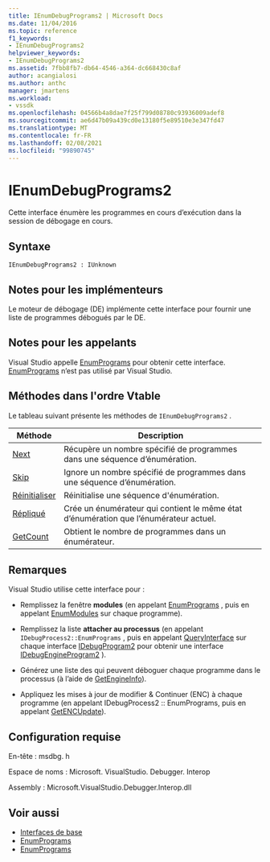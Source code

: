 ```yaml
---
title: IEnumDebugPrograms2 | Microsoft Docs
ms.date: 11/04/2016
ms.topic: reference
f1_keywords:
- IEnumDebugPrograms2
helpviewer_keywords:
- IEnumDebugPrograms2
ms.assetid: 7fbb8fb7-db64-4546-a364-dc668430c8af
author: acangialosi
ms.author: anthc
manager: jmartens
ms.workload:
- vssdk
ms.openlocfilehash: 04566b4a8dae7f25f799d08780c93936009adef8
ms.sourcegitcommit: ae6d47b09a439cd0e13180f5e89510e3e347fd47
ms.translationtype: MT
ms.contentlocale: fr-FR
ms.lasthandoff: 02/08/2021
ms.locfileid: "99890745"
---
```

# <a name="ienumdebugprograms2"></a>IEnumDebugPrograms2
Cette interface énumère les programmes en cours d’exécution dans la session de débogage en cours.

## <a name="syntax"></a>Syntaxe

```
IEnumDebugPrograms2 : IUnknown
```

## <a name="notes-for-implementers"></a>Notes pour les implémenteurs
 Le moteur de débogage (DE) implémente cette interface pour fournir une liste de programmes débogués par le DE.

## <a name="notes-for-callers"></a>Notes pour les appelants
 Visual Studio appelle [EnumPrograms](../../../extensibility/debugger/reference/idebugprocess2-enumprograms.md) pour obtenir cette interface. [EnumPrograms](../../../extensibility/debugger/reference/idebugengine2-enumprograms.md) n’est pas utilisé par Visual Studio.

## <a name="methods-in-vtable-order"></a>Méthodes dans l'ordre Vtable
 Le tableau suivant présente les méthodes de `IEnumDebugPrograms2` .

|Méthode|Description|
|------------|-----------------|
|[Next](../../../extensibility/debugger/reference/ienumdebugprograms2-next.md)|Récupère un nombre spécifié de programmes dans une séquence d’énumération.|
|[Skip](../../../extensibility/debugger/reference/ienumdebugprograms2-skip.md)|Ignore un nombre spécifié de programmes dans une séquence d’énumération.|
|[Réinitialiser](../../../extensibility/debugger/reference/ienumdebugprograms2-reset.md)|Réinitialise une séquence d'énumération.|
|[Répliqué](../../../extensibility/debugger/reference/ienumdebugprograms2-clone.md)|Crée un énumérateur qui contient le même état d’énumération que l’énumérateur actuel.|
|[GetCount](../../../extensibility/debugger/reference/ienumdebugprograms2-getcount.md)|Obtient le nombre de programmes dans un énumérateur.|

## <a name="remarks"></a>Remarques
 Visual Studio utilise cette interface pour :

- Remplissez la fenêtre **modules** (en appelant [EnumPrograms](../../../extensibility/debugger/reference/idebugprocess2-enumprograms.md) , puis en appelant [EnumModules](../../../extensibility/debugger/reference/idebugprogram2-enummodules.md) sur chaque programme).

- Remplissez la liste **attacher au processus** (en appelant `IDebugProcess2::EnumPrograms` , puis en appelant [QueryInterface](/cpp/atl/queryinterface) sur chaque interface [IDebugProgram2](../../../extensibility/debugger/reference/idebugprogram2.md) pour obtenir une interface [IDebugEngineProgram2](../../../extensibility/debugger/reference/idebugengineprogram2.md) ).

- Générez une liste des qui peuvent déboguer chaque programme dans le processus (à l’aide de [GetEngineInfo](../../../extensibility/debugger/reference/idebugprogram2-getengineinfo.md)).

- Appliquez les mises à jour de modifier & Continuer (ENC) à chaque programme (en appelant IDebugProcess2 :: EnumPrograms, puis en appelant [GetENCUpdate](../../../extensibility/debugger/reference/idebugprogram2-getencupdate.md)).

## <a name="requirements"></a>Configuration requise
 En-tête : msdbg. h

 Espace de noms : Microsoft. VisualStudio. Debugger. Interop

 Assembly : Microsoft.VisualStudio.Debugger.Interop.dll

## <a name="see-also"></a>Voir aussi
- [Interfaces de base](../../../extensibility/debugger/reference/core-interfaces.md)
- [EnumPrograms](../../../extensibility/debugger/reference/idebugengine2-enumprograms.md)
- [EnumPrograms](../../../extensibility/debugger/reference/idebugprocess2-enumprograms.md)
